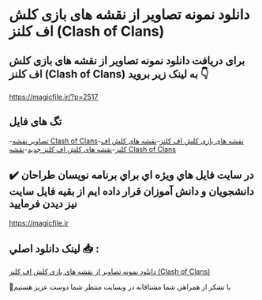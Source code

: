 # دانلود نمونه تصاویر از نقشه های بازی کلش اف کلنز (Clash of Clans)

## برای دریافت دانلود نمونه تصاویر از نقشه های بازی کلش اف کلنز (Clash of Clans) به لینک زیر بروید 👇

https://magicfile.ir/?p=2517

## تگ های فایل

-[تصاویر نقشه Clash of Clans](https://magicfile.ir/product/%d9%86%d9%85%d9%88%d9%86%d9%87-%d8%aa%d8%b5%d8%a7%d9%88%db%8c%d8%b1-%d8%a7%d8%b2-%d9%86%d9%82%d8%b4%d9%87-%d9%87%d8%a7%db%8c-%d8%a8%d8%a7%d8%b2%db%8c%da%a9%d9%84%d8%b4-%d8%a7%d9%81-%da%a9%d9%84%d9%86%d8%b2/)-[نقشه های بازی کلش اف کلنز](https://magicfile.ir/product/%d9%86%d9%85%d9%88%d9%86%d9%87-%d8%aa%d8%b5%d8%a7%d9%88%db%8c%d8%b1-%d8%a7%d8%b2-%d9%86%d9%82%d8%b4%d9%87-%d9%87%d8%a7%db%8c-%d8%a8%d8%a7%d8%b2%db%8c%da%a9%d9%84%d8%b4-%d8%a7%d9%81-%da%a9%d9%84%d9%86%d8%b2/)-[نقشه های کلش اف کلنز](https://magicfile.ir/product/%d9%86%d9%85%d9%88%d9%86%d9%87-%d8%aa%d8%b5%d8%a7%d9%88%db%8c%d8%b1-%d8%a7%d8%b2-%d9%86%d9%82%d8%b4%d9%87-%d9%87%d8%a7%db%8c-%d8%a8%d8%a7%d8%b2%db%8c%da%a9%d9%84%d8%b4-%d8%a7%d9%81-%da%a9%d9%84%d9%86%d8%b2/)-[نقشه های کلش اف کلنز جدید](https://magicfile.ir/product/%d9%86%d9%85%d9%88%d9%86%d9%87-%d8%aa%d8%b5%d8%a7%d9%88%db%8c%d8%b1-%d8%a7%d8%b2-%d9%86%d9%82%d8%b4%d9%87-%d9%87%d8%a7%db%8c-%d8%a8%d8%a7%d8%b2%db%8c%da%a9%d9%84%d8%b4-%d8%a7%d9%81-%da%a9%d9%84%d9%86%d8%b2/)-[نقشه Clash of Clans](https://magicfile.ir/product/%d9%86%d9%85%d9%88%d9%86%d9%87-%d8%aa%d8%b5%d8%a7%d9%88%db%8c%d8%b1-%d8%a7%d8%b2-%d9%86%d9%82%d8%b4%d9%87-%d9%87%d8%a7%db%8c-%d8%a8%d8%a7%d8%b2%db%8c%da%a9%d9%84%d8%b4-%d8%a7%d9%81-%da%a9%d9%84%d9%86%d8%b2/)

## ✔️ در سايت فايل هاي ويژه اي براي برنامه نويسان طراحان دانشجويان و دانش آموزان قرار داده ايم از بقيه فايل سايت نيز ديدن فرماييد

https://magicfile.ir


## لينک دانلود اصلي 📥 :

[دانلود نمونه تصاویر از نقشه های بازی کلش اف کلنز (Clash of Clans)](https://magicfile.ir/product/%d9%86%d9%85%d9%88%d9%86%d9%87-%d8%aa%d8%b5%d8%a7%d9%88%db%8c%d8%b1-%d8%a7%d8%b2-%d9%86%d9%82%d8%b4%d9%87-%d9%87%d8%a7%db%8c-%d8%a8%d8%a7%d8%b2%db%8c%da%a9%d9%84%d8%b4-%d8%a7%d9%81-%da%a9%d9%84%d9%86%d8%b2/) 


🙏با تشکر از همراهي شما مشتاقانه در وبسایت منتظر شما دوست عزیز هستیم

